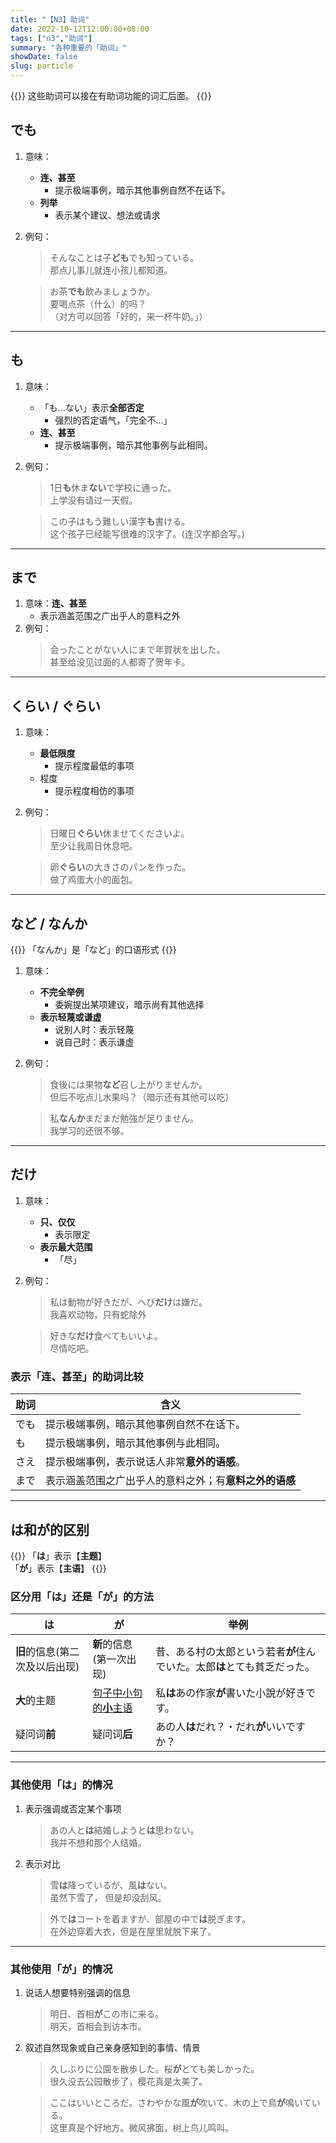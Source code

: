 ```yaml
---
title: "【N3】助词"
date: 2022-10-12T12:00:00+08:00
tags: ["n3","助词"]
summary: "各种重要的「助词」"
showDate: false
slug: particle
---
```


{{<alert>}}
这些助词可以接在有助词功能的词汇后面。
{{</alert>}}


## でも
1. 意味：
    - **连、甚至**
        - 提示极端事例，暗示其他事例自然不在话下。
    - **列举**
        - 表示某个建议、想法或请求
2. 例句：
    > そんなことは子**ども**でも知っている。  
    那点儿事儿就连小孩儿都知道。

    > お茶**でも**飲みましょうか。  
    要喝点茶（什么）的吗？  
    （对方可以回答「好的，来一杯牛奶。」）

---
## も
1. 意味：
    - 「も...ない」表示**全部否定**
        - 强烈的否定语气，「完全不...」
    - **连、甚至**  
        - 提示极端事例，暗示其他事例与此相同。
2. 例句：
    > 1日**も**休ま**ない**で学校に通った。  
    上学没有请过一天假。

    > この子はもう難しい漢字**も**書ける。  
    这个孩子已经能写很难的汉字了。(连汉字都会写。)

---
## まで
1. 意味：**连、甚至**
    - 表示涵盖范围之广出乎人的意料之外
2. 例句：
    > 会ったことがない人にまで年賀状を出した。  
    甚至给没见过面的人都寄了贺年卡。

---
## くらい / ぐらい
1. 意味：
    - **最低限度**
        - 提示程度最低的事项
    - 程度
        - 提示程度相仿的事项
2. 例句：
    > 日曜日**ぐらい**休ませてくださいよ。  
    至少让我周日休息吧。

    > 卵**ぐらい**の大きさのパンを作った。  
    做了鸡蛋大小的面包。

---
## など / なんか
{{<alert>}}
「なんか」是「など」的口语形式
{{</alert>}}
1. 意味：
    - **不完全举例**
        - 委婉提出某项建议，暗示尚有其他选择
    - **表示轻蔑或谦虚**
        - 说别人时：表示轻蔑
        - 说自己时：表示谦虚
2. 例句：
    > 食後には果物**など**召し上がりませんか。  
    但后不吃点儿水果吗？（暗示还有其他可以吃）

    > 私**なんか**まだまだ勉強が足りません。  
    我学习的还很不够。

---
## だけ
1. 意味：
    - **只、仅仅**
        - 表示限定
    - **表示最大范围**
        - 「尽」
2. 例句：
    > 私は動物が好きだが、へび**だけ**は嫌だ。  
    我喜欢动物，只有蛇除外

    > 好きな**だけ**食べてもいいよ。  
    尽情吃吧。

### 表示「连、甚至」的助词比较
| 助词 | 含义 |
| --- | --- |
| でも | 提示极端事例，暗示其他事例自然不在话下。 |
| も | 提示极端事例，暗示其他事例与此相同。 |
| さえ | 提示极端事例，表示说话人非常**意外的语感**。 |
| まで | 表示涵盖范围之广出乎人的意料之外；有**意料之外的语感** |

---
## は和が的区别
{{<alert>}}
「**は**」表示【**主题**】  
「**が**」表示【**主语**】
{{</alert>}}

### 区分用「は」还是「が」的方法
| は | が | 举例 |
| --- | --- | --- |
| **旧**的信息(第二次及以后出现) | **新**的信息(第一次出现) | 昔、ある村の太郎という若者**が**住んでいた。太郎**は**とても貧乏だった。 |
| **大**的主题 | [句子中小句的**小**主语](/minnano/25/#从句的主语) | 私**は**あの作家**が**書いた小說が好きです。 |
| 疑问词**前** | 疑问词**后** | あの人**は**だれ？・だれ**が**いいですか？ |

---
### 其他使用「は」的情况
1. 表示强调或否定某个事项
    > あの人と**は**結婚しようと**は**思わない。  
    我并不想和那个人结婚。

2. 表示对比
    > 雪**は**降っているが、風**は**ない。  
    虽然下雪了， 但是却没刮风。

    > 外で**は**コートを着ますが、部屋の中で**は**脱ぎます。  
    在外边穿着大衣，但是在屋里就脱下来了。

---
### 其他使用「が」的情况
1. 说话人想要特别强调的信息
    > 明日、首相**が**この市に来る。  
    明天，首相会到访本市。 

2. 叙述自然现象或自己亲身感知到的事情、情景
    > 久しぶりに公園を散歩した。桜**が**とても美しかった。  
    很久没去公园散步了，樱花真是太美了。

    > ここはいいところだ。さわやかな風**が**吹いて、木の上で鳥**が**鳴いている。  
    这里真是个好地方。微风拂面，树上鸟儿鸣叫。
